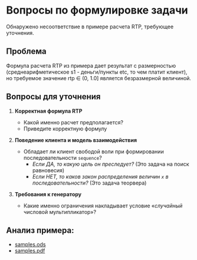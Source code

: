 <!-- == README_QUESTIONS.md == -->
# Вопросы по формулировке задачи

Обнаружено несоответствие в примере расчета RTP, требующее уточнения.

## Проблема
Формула расчета RTP из примера дает результат с размерностью (среднеарифметическое s1 - деньги/пункты etc, то чем платит клиент),
но требуемое значение rtp ∈ (0, 1.0] является безразмерной величиной.

## Вопросы для уточнения

1.  **Корректная формула RTP**
    - Какой именно расчет предполагается?
    - Приведите корректную формулу

2.  **Поведение клиента и модель взаимодействия**
    - Обладает ли клиент свободой воли при формировании последовательности `sequence`?
      - *Если ДА, то какую цель он преследует?* (Это задача на поиск равновесия)
      - *Если НЕТ, то каков закон распределения величин `x` в последовательности?* (Это задача теорвера)

3.  **Требования к генератору**
    - Какие именно ограничения накладывает условие «*случайный* числовой мультипликатор»?

## Анализ примера:
- [samples.ods](./docs/questions/samples.ods)
- [samples.pdf](./docs/questions/samples.pdf)
